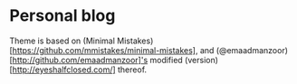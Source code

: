 # Personal blog

Theme is based on (Minimal Mistakes)[https://github.com/mmistakes/minimal-mistakes], and (@emaadmanzoor)[http://github.com/emaadmanzoor]'s modified (version)[http://eyeshalfclosed.com/] thereof.
